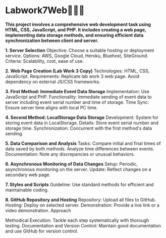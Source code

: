 # Labwork7Web👩🏽‍💻

__This project involves a comprehensive web development task using HTML, CSS, JavaScript, and PHP. It includes creating a web page, implementing data storage methods, and ensuring efficient data synchronization between client and server.__


__1. Server Selection__
Objective: Choose a suitable hosting or deployment service.
Options: AWS, Google Cloud, Heroku, Bluehost, SiteGround.
Criteria: Scalability, cost, ease of use.

__2. Web Page Creation (Lab Work 3 Copy)__
Technologies: HTML, CSS, JavaScript.
Requirements: Replicate lab work 3 web page. Avoid dependency on external JS/CSS frameworks.

__3. First Method: Immediate Event Data Storage__
Implementation: Use JavaScript and PHP.
Functionality: Immediate sending of event data to server including event serial number and time of storage.
Time Sync: Ensure server time aligns with local PC time.

__4. Second Method: LocalStorage Data Storage__
Development: System for storing event data in LocalStorage.
Details: Store event serial number and storage time.
Synchronization: Concurrent with the first method's data sending.

__5. Data Comparison and Analysis__
Tasks: Compare initial and final times of data saved by both methods. Analyze time differences between events.
Documentation: Note any discrepancies or unusual behaviors.

__6. Asynchronous Monitoring of Data Changes__
Setup: Periodic, asynchronous monitoring on the server.
Update: Reflect changes on a secondary web page.

__7. Styles and Scripts__
Guideline: Use standard methods for efficient and maintainable coding.

__8. GitHub Repository and Hosting__
Repository: Upload all files to GitHub.
Hosting: Deploy on selected server.
Demonstration: Provide a live link or a video demonstration.
Approach

Methodical Execution: Tackle each step systematically with thorough testing.
Documentation and Version Control: Maintain good documentation and use GitHub for version control.
